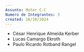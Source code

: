 ```yaml
---
Assunto: Motor C.C
Numero de Integrantes: 3
created: 16/10/2024
---
```

- César Henrique Almeida Kerber
- Lucas Camargo Ekroth
- Paulo Ricardo Rotband Rangel


